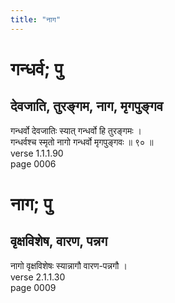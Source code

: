 ```yaml
---
title: "नाग"
---
```


# गन्धर्व; पु
## देवजाति, तुरङ्गम, नाग, मृगपुङ्गव
गन्धर्वो देवजातिः स्यात् गन्धर्वो हि तुरङ्गमः ।<br />गन्धर्वश्च स्मृतो नागो गन्धर्वो मृगपुङ्गवः ॥ ९० ॥<br />verse 1.1.1.90<br />page 0006

# नाग; पु
## वृक्षविशेष, वारण, पन्नग
नागो वृक्षविशेषः स्यान्नागौ वारण-पन्नगौ ।<br />verse 2.1.1.30<br />page 0009

